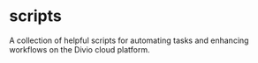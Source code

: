 # scripts
A collection of helpful scripts for automating tasks and enhancing workflows on the Divio cloud platform.
